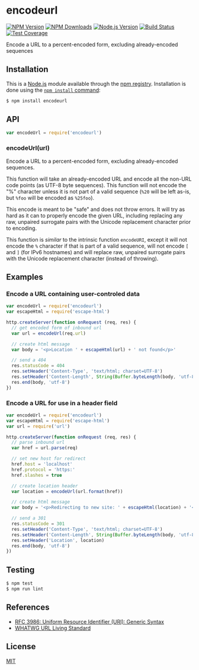 # encodeurl

[![NPM Version][npm-image]][npm-url]
[![NPM Downloads][downloads-image]][downloads-url]
[![Node.js Version][node-version-image]][node-version-url]
[![Build Status][travis-image]][travis-url]
[![Test Coverage][coveralls-image]][coveralls-url]

Encode a URL to a percent-encoded form, excluding already-encoded sequences

## Installation

This is a [Node.js](https://nodejs.org/en/) module available through the
[npm registry](https://www.npmjs.com/). Installation is done using the
[`npm install` command](https://docs.npmjs.com/getting-started/installing-npm-packages-locally):

```sh
$ npm install encodeurl
```

## API

```js
var encodeUrl = require('encodeurl')
```

### encodeUrl(url)

Encode a URL to a percent-encoded form, excluding already-encoded sequences.

This function will take an already-encoded URL and encode all the non-URL code points (as UTF-8 byte sequences). This
function will not encode the
"%" character unless it is not part of a valid sequence (`%20` will be left as-is, but `%foo` will be encoded
as `%25foo`).

This encode is meant to be "safe" and does not throw errors. It will try as hard as it can to properly encode the given
URL, including replacing any raw, unpaired surrogate pairs with the Unicode replacement character prior to encoding.

This function is _similar_ to the intrinsic function `encodeURI`, except it will not encode the `%` character if that is
part of a valid sequence, will not encode `[` and `]` (for IPv6 hostnames) and will replace raw, unpaired surrogate
pairs with the Unicode replacement character (instead of throwing).

## Examples

### Encode a URL containing user-controled data

```js
var encodeUrl = require('encodeurl')
var escapeHtml = require('escape-html')

http.createServer(function onRequest (req, res) {
  // get encoded form of inbound url
  var url = encodeUrl(req.url)

  // create html message
  var body = '<p>Location ' + escapeHtml(url) + ' not found</p>'

  // send a 404
  res.statusCode = 404
  res.setHeader('Content-Type', 'text/html; charset=UTF-8')
  res.setHeader('Content-Length', String(Buffer.byteLength(body, 'utf-8')))
  res.end(body, 'utf-8')
})
```

### Encode a URL for use in a header field

```js
var encodeUrl = require('encodeurl')
var escapeHtml = require('escape-html')
var url = require('url')

http.createServer(function onRequest (req, res) {
  // parse inbound url
  var href = url.parse(req)

  // set new host for redirect
  href.host = 'localhost'
  href.protocol = 'https:'
  href.slashes = true

  // create location header
  var location = encodeUrl(url.format(href))

  // create html message
  var body = '<p>Redirecting to new site: ' + escapeHtml(location) + '</p>'

  // send a 301
  res.statusCode = 301
  res.setHeader('Content-Type', 'text/html; charset=UTF-8')
  res.setHeader('Content-Length', String(Buffer.byteLength(body, 'utf-8')))
  res.setHeader('Location', location)
  res.end(body, 'utf-8')
})
```

## Testing

```sh
$ npm test
$ npm run lint
```

## References

- [RFC 3986: Uniform Resource Identifier (URI): Generic Syntax][rfc-3986]
- [WHATWG URL Living Standard][whatwg-url]

[rfc-3986]: https://tools.ietf.org/html/rfc3986

[whatwg-url]: https://url.spec.whatwg.org/

## License

[MIT](LICENSE)

[npm-image]: https://img.shields.io/npm/v/encodeurl.svg

[npm-url]: https://npmjs.org/package/encodeurl

[node-version-image]: https://img.shields.io/node/v/encodeurl.svg

[node-version-url]: https://nodejs.org/en/download

[travis-image]: https://img.shields.io/travis/pillarjs/encodeurl.svg

[travis-url]: https://travis-ci.org/pillarjs/encodeurl

[coveralls-image]: https://img.shields.io/coveralls/pillarjs/encodeurl.svg

[coveralls-url]: https://coveralls.io/r/pillarjs/encodeurl?branch=master

[downloads-image]: https://img.shields.io/npm/dm/encodeurl.svg

[downloads-url]: https://npmjs.org/package/encodeurl
